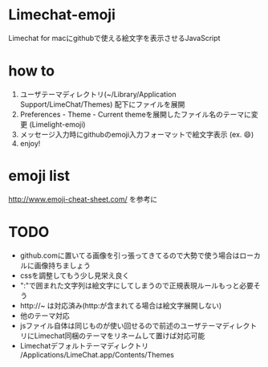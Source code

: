 # Limechat-emoji

Limechat for macにgithubで使える絵文字を表示させるJavaScript

# how to

1. ユーザテーマディレクトリ(~/Library/Application Support/LimeChat/Themes) 配下にファイルを展開
2. Preferences - Theme - Current themeを展開したファイル名のテーマに変更 (Limelight-emoji)
3. メッセージ入力時にgithubのemoji入力フォーマットで絵文字表示 (ex. :smile:)
4. enjoy!

# emoji list
http://www.emoji-cheat-sheet.com/ を参考に

# TODO
* github.comに置いてる画像を引っ張ってきてるので大勢で使う場合はローカルに画像持ちましょう
* cssを調整してもう少し見栄え良く
* ":"で囲まれた文字列は絵文字にしてしまうので正規表現ルールもっと必要そう
 * http://~ は対応済み(http:が含まれてる場合は絵文字展開しない)
* 他のテーマ対応
 * jsファイル自体は同じものが使い回せるので前述のユーザテーマディレクトリにLimechat同梱のテーマをリネームして置けば対応可能
 * Limechatデフォルトテーマディレクトリ /Applications/LimeChat.app/Contents/Themes
